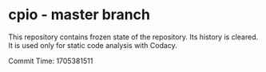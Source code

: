 # cpio - master branch

This repository contains frozen state of the repository.
Its history is cleared. It is used only for static code
analysis with Codacy.

Commit Time: 1705381511